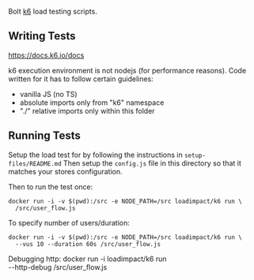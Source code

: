 Bolt [k6](https://github.com/loadimpact/k6) load testing scripts.

## Writing Tests

https://docs.k6.io/docs

k6 execution environment is not nodejs (for performance reasons).
Code written for it has to follow certain guidelines:

- vanilla JS (no TS)
- absolute imports only from "k6" namespace
- "./" relative imports only within this folder

## Running Tests

Setup the load test for by following the instructions in `setup-files/README.md`
Then setup the `config.js` file in this directory so that it matches your stores configuration.

Then to run the test once:

    docker run -i -v $(pwd):/src -e NODE_PATH=/src loadimpact/k6 run \
      /src/user_flow.js

To specify number of users/duration:

    docker run -i -v $(pwd):/src -e NODE_PATH=/src loadimpact/k6 run \
      --vus 10 --duration 60s /src/user_flow.js

Debugging http:
    docker run -i loadimpact/k6 run \
      --http-debug /src/user_flow.js